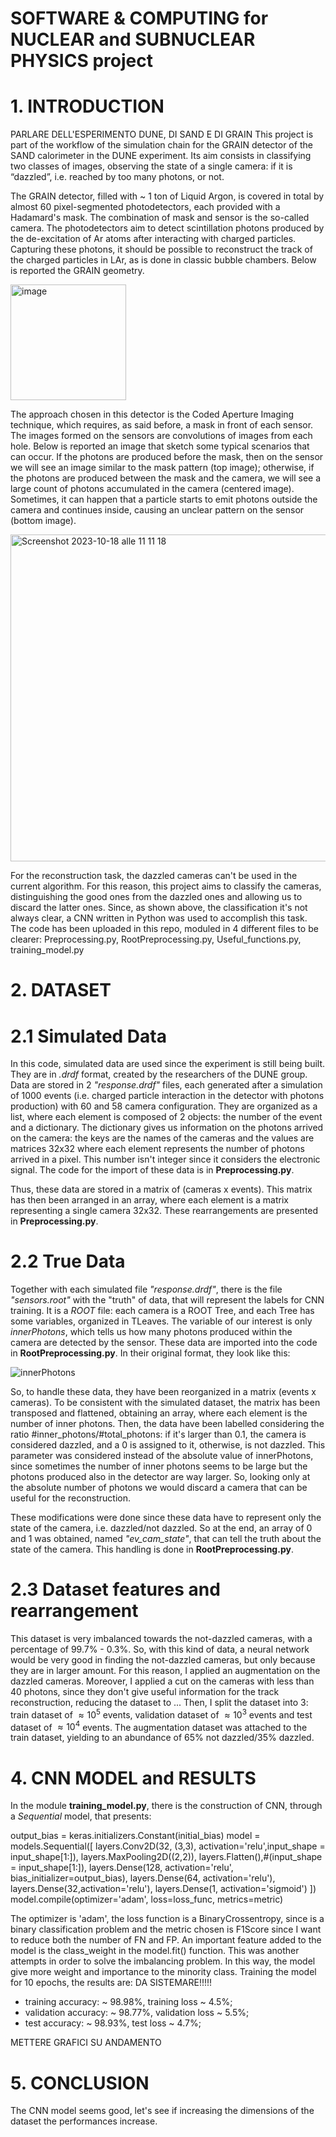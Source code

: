 # SOFTWARE & COMPUTING for NUCLEAR and SUBNUCLEAR PHYSICS project
# 1. INTRODUCTION
PARLARE DELL'ESPERIMENTO DUNE, DI SAND E DI GRAIN
This project is part of the workflow of the simulation chain for the GRAIN detector of the SAND calorimeter in the DUNE experiment. Its aim consists in classifying two classes of images, observing the state of a single camera: if it is “dazzled”, i.e. reached by too many photons, or not. 

The GRAIN detector, filled with ~ 1 ton of Liquid Argon, is covered in total by almost 60 pixel-segmented photodetectors, each provided with a Hadamard's mask. The combination of mask and sensor is the so-called camera. The photodetectors aim to detect scintillation photons produced by the de-excitation of Ar atoms after interacting with charged particles. Capturing these photons, it should be possible to reconstruct the track of the charged particles in LAr, as is done in classic bubble chambers. Below is reported the GRAIN geometry.

<img width="185" alt="image" src="https://github.com/giacomo-santoni/SC-project/assets/133137485/6b086b6d-ca07-4a65-8c1d-39f18c07093f">

The approach chosen in this detector is the Coded Aperture Imaging technique, which requires, as said before, a mask in front of each sensor. The images formed on the sensors are convolutions of images from each hole. Below is reported an image that sketch some typical scenarios that can occur. If the photons are produced before the mask, then on the sensor we will see an image similar to the mask pattern (top image); otherwise, if the photons are produced between the mask and the camera, we will see a large count of photons accumulated in the camera (centered image). Sometimes, it can happen that a particle starts to emit photons outside the camera and continues inside, causing an unclear pattern on the sensor (bottom image). 

<img width="523" alt="Screenshot 2023-10-18 alle 11 11 18" src="https://github.com/giacomo-santoni/SC-project/assets/133137485/45bb503d-fc04-4d3a-9f1c-c1094b7fbc52">

For the reconstruction task, the dazzled cameras can't be used in the current algorithm. For this reason, this project aims to classify the cameras, distinguishing the good ones from the dazzled ones and allowing us to discard the latter ones. Since, as shown above, the classification it's not always clear, a CNN written in Python was used to accomplish this task. The code has been uploaded in this repo, moduled in 4 different files to be clearer: Preprocessing.py, RootPreprocessing.py, Useful_functions.py, training_model.py

# 2. DATASET
# 2.1 Simulated Data
In this code, simulated data are used since the experiment is still being built. They are in _.drdf_ format, created by the researchers of the DUNE group. Data are stored in 2 _"response.drdf"_ files, each generated after a simulation of 1000 events (i.e. charged particle interaction in the detector with photons production) with 60 and 58 camera configuration. They are organized as a list, where each element is composed of 2 objects: the number of the event and a dictionary. The dictionary gives us information on the photons arrived on the camera: the keys are the names of the cameras and the values are matrices 32x32 where each element represents the number of photons arrived in a pixel. This number isn't integer since it considers the electronic signal. The code for the import of these data is in **Preprocessing.py**. 

Thus, these data are stored in a matrix of (cameras x events). This matrix has then been arranged in an array, where each element is a matrix representing a single camera 32x32. These rearrangements are presented in **Preprocessing.py**.

# 2.2 True Data
Together with each simulated file _"response.drdf"_, there is the file _"sensors.root"_ with the "truth" of data, that will represent the labels for CNN training. It is a _ROOT_ file: each camera is a ROOT Tree, and each Tree has some variables, organized in TLeaves. The variable of our interest is only _innerPhotons_, which tells us how many photons produced within the camera are detected by the sensor. These data are imported into the code in **RootPreprocessing.py**. In their original format, they look like this: 

![innerPhotons](https://github.com/giacomo-santoni/SC-project/assets/133137485/1e487172-6256-47aa-b413-8db6b020923e)

So, to handle these data, they have been reorganized in a matrix (events x cameras). To be consistent with the simulated dataset, the matrix has been transposed and flattened, obtaining an array, where each element is the number of inner photons. Then, the data have been labelled considering the ratio #inner_photons/#total_photons: if it's larger than 0.1, the camera is considered dazzled, and a 0 is assigned to it, otherwise, is not dazzled. This parameter was considered instead of the absolute value of innerPhotons, since sometimes the number of inner photons seems to be large but the photons produced also in the detector are way larger. So, looking only at the absolute number of photons we would discard a camera that can be useful for the reconstruction.

These modifications were done since these data have to represent only the state of the camera, i.e. dazzled/not dazzled. So at the end, an array of 0 and 1 was obtained, named _"ev_cam_state"_, that can tell the truth about the state of the camera. This handling is done in **RootPreprocessing.py**.

# 2.3 Dataset features and rearrangement
This dataset is very imbalanced towards the not-dazzled cameras, with a percentage of 99.7% - 0.3%. So, with this kind of data, a neural network would be very good in finding the not-dazzled cameras, but only because they are in larger amount. For this reason, I applied an augmentation on the dazzled cameras. 
Moreover, I applied a cut on the cameras with less than 40 photons, since they don't give useful information for the track reconstruction, reducing the dataset to ...
Then, I split the dataset into 3: train dataset of $\approx 10^5$ events, validation dataset of $\approx 10^3$ events and test dataset of $\approx 10^4$ events. The augmentation dataset was attached to the train dataset, yielding to an abundance of 65% not dazzled/35% dazzled. 

# 4. CNN MODEL and RESULTS
In the module **training_model.py**, there is the construction of CNN, through a _Sequential_ model, that presents:

output_bias = keras.initializers.Constant(initial_bias)
model = models.Sequential([
layers.Conv2D(32, (3,3), activation='relu',input_shape = input_shape[1:]),
layers.MaxPooling2D((2,2)),
layers.Flatten(),#(input_shape = input_shape[1:]),
layers.Dense(128, activation='relu', bias_initializer=output_bias),
layers.Dense(64, activation='relu'),
layers.Dense(32,activation='relu'),
layers.Dense(1, activation='sigmoid')
])
model.compile(optimizer='adam', loss=loss_func, metrics=metric)

The optimizer is 'adam', the loss function is a BinaryCrossentropy, since is a binary classification problem and the metric chosen is F1Score since I want to reduce both the number of FN and FP.
An important feature added to the model is the class_weight in the model.fit() function. This was another attempts in order to solve the imbalancing problem. In this way, the model give more weight and importance to the minority class. Training the model for 10 epochs, the results are:
DA SISTEMARE!!!!!
- training accuracy: ~ 98.98%, training loss ~ 4.5%;
- validation accuracy: ~ 98.77%, validation loss ~ 5.5%;
- test accuracy: ~ 98.93%, test loss ~ 4.7%;

METTERE GRAFICI SU ANDAMENTO 

# 5. CONCLUSION
The CNN model seems good, let's see if increasing the dimensions of the dataset the performances increase.

